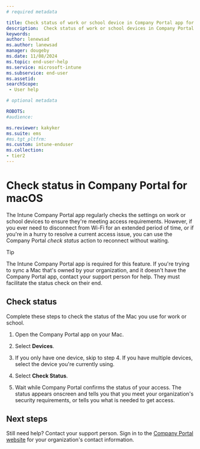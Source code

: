 ```yaml
---
# required metadata

title: Check status of work or school device in Company Portal app for macOS 
description:  Check status of work or school devices in Company Portal app for macOS.  
keywords:
author: lenewsad
ms.author: lanewsad
manager: dougeby
ms.date: 11/08/2024
ms.topic: end-user-help
ms.service: microsoft-intune
ms.subservice: end-user
ms.assetid: 
searchScope:
 - User help

# optional metadata

ROBOTS:  
#audience:

ms.reviewer: kakyker
ms.suite: ems
#ms.tgt_pltfrm:
ms.custom: intune-enduser
ms.collection:
- tier2
---
```



# Check status in Company Portal for macOS   

The Intune Company Portal app regularly checks the settings on work or school devices to ensure they're meeting access requirements. However, if you ever need to disconnect from Wi-Fi for an extended period of time, or if you're in a hurry to resolve a current access issue, you can use the Company Portal *check status* action to reconnect without waiting.  

> [!TIP]
> The Intune Company Portal app is required for this feature. If you're trying to sync a Mac that's owned by your organization, and it doesn't have the Company Portal app, contact your support person for help. They must facilitate the status check on their end.          

## Check status    

Complete these steps to check the status of the Mac you use for work or school.    

1. Open the Company Portal app on your Mac.  

1. Select **Devices**.  
  
1. If you only have one device, skip to step 4. If you have multiple devices, select the device you're currently using.    

1. Select **Check Status**. 

1. Wait while Company Portal confirms the status of your access. The status appears onscreen and tells you that you meet your organization's security requirements, or tells you what is needed to get access.   

## Next steps
Still need help? Contact your support person. Sign in to the [Company Portal website](https://go.microsoft.com/fwlink/?linkid=2010980) for your organization's contact information.  


